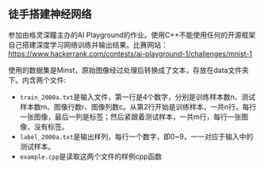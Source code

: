 ## 徒手搭建神经网络

参加由格灵深瞳主办的AI Playground的作业。使用C++不能使用任何的开源框架自己搭建深度学习网络训练并输出结果。比赛网站：https://www.hackerrank.com/contests/ai-playground-1/challenges/mnist-1

使用的数据集是Minst，原始图像经过处理后转换成了文本，存放在data文件夹下。内含两个文件:

* `train_2000a.txt`是输入文件，第一行是4个数字，分别是训练样本数n、测试样本数m、图像行数r、图像列数c。从第2行开始是训练样本，一共n行，每行一张图像，最后一列是标签；然后紧跟着测试样本，一共m行，每行一张图像，没有标签。
* `label_2000a.txt`是输出样列，每行一个数字，即0~9，一一对应于输入中的测试样本。
* `example.cpp`是读取这两个文件的样例cpp函数
